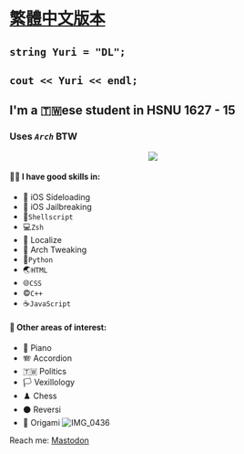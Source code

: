 # [繁體中文版本](https://github.com/olivertzeng/olivertzeng/blob/main/README-zh_TW.md)
## `string Yuri = "DL";`
## `cout << Yuri << endl;`
## I'm a 🇹🇼ese student in HSNU 1627 - 15
### **Uses *`Arch`* BTW**
<p align="center">
  <a href="https://skillicons.dev">
    <img src="https://skillicons.dev/icons?i=git,py,bash,linux,md,vim,cpp,html,js,css,discord,instagram,github,stackoverflow,wordpress" />
  </a>
</p>

#### 🤹‍♂️ I have good skills in:
* 📲 iOS Sideloading
* 📱 iOS Jailbreaking
* 🐚`Shellscript`
* 💻`Zsh`
* 🔄 Localize
* 🐧 Arch Tweaking
* 🐍`Python`
* 🌏`HTML`
* 🌐`CSS`
* ©️`C++`
* ☕️`JavaScript`

#### 🔬 Other areas of interest:
* 🎹 Piano
* 🪗 Accordion
* 🇹🇼 Politics
* 🏳️ Vexillology
* ♟️ Chess
* ⚫️ Reversi
* 📄 Origami
![IMG_0436](https://github.com/olivertzeng/olivertzeng/assets/86348833/094e21c8-e2fc-4c79-bbb9-5b8d9c283ad7)

Reach me:
<a rel="me" href="https://mastodon.social/@olivertzeng">Mastodon</a>
